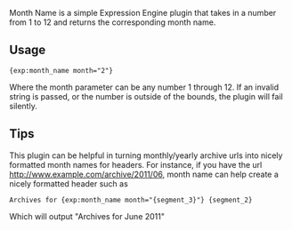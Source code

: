 Month Name is a simple Expression Engine plugin that takes in a number from 1 to 12 and returns the corresponding month name.

Usage
-----

	{exp:month_name month="2"}
	
Where the month parameter can be any number 1 through 12.  If an invalid string is passed, or the number is outside of the bounds, the plugin will fail silently.

Tips
----

This plugin can be helpful in turning monthly/yearly archive urls into nicely formatted month names for headers.  For instance, if you have the url http://www.example.com/archive/2011/06, month name can help create a nicely formatted header such as

	Archives for {exp:month_name month="{segment_3}"} {segment_2}
	
Which will output "Archives for June 2011"